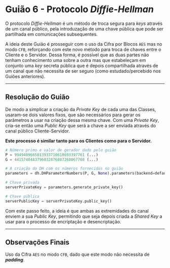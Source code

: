 # Guião 6 -  Protocolo *Diffie-Hellman*

O protocolo *Diffie-Hellman* é um método de troca segura para *keys* através de um canal público, pela introduzação de uma chave pública que pode ser partilhada em comunicações subsequentes.

A ideia deste Guião é prosseguir com o uso da Cifra por Blocos ```AES``` mas no modo ```CFB```, reforçando com este novo método para troca de chaves entre o Cliente e o Servidor. Dessa forma, é possível que as duas partes não tenham conhecimento uma sobre a outra mas que estabeleçam em conjunto uma *key* secreta pública que é depois compartilhada através de um canal que não necessita de ser seguro (como estudado/percebido nos Guiões anteriores).

---

## Resolução do Guião

De modo a simplicar a criação da *Private Key* de cada uma das Classes, usaram-se dois valores fixos, que são necessários para gerar os parâmetros a usar na criação dessa mesma chave. Com uma *Private Key*, cria-se então uma *Public Key* que será a chave a ser enviada através do canal público Cliente-Servidor.

**Este processo é similar tanto para os Clientes como para o Servidor.**

```python
# Número primo e valor de gerador dado pelo guião
P = 9949409665013933710618693397761 (...)
G = 4415740483796032876887268067768 (...)

# A criação do DH com os números fornecidos no guião
parameters = dh.DHParameterNumbers(P, G, None).parameters(backend=default_backend())

# Chave privada
serverPrivateKey = parameters.generate_private_key()

# Chave pública
serverPublicKey = serverPrivateKey.public_key()
```

Com este passo feito, a ideia é que ambas as extremidades do canal enviem a sua *Public Key*, permitindo que seja depois criada a *Shared Key* a usar para o processo de encriptação e desencriptação.

---

## Observações Finais

Uso da Cifra ```AES``` no modo ```CFB```, dado que este modo não necessita de ***padding***.